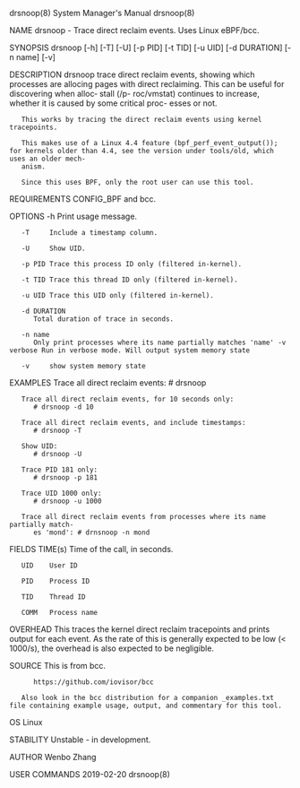 drsnoop(8)							    System Manager's Manual							    drsnoop(8)

NAME
       drsnoop - Trace direct reclaim events. Uses Linux eBPF/bcc.

SYNOPSIS
       drsnoop [-h] [-T] [-U] [-p PID] [-t TID] [-u UID] [-d DURATION] [-n name] [-v]

DESCRIPTION
       drsnoop	trace direct reclaim events, showing which processes are allocing pages with direct reclaiming. This can be useful for discovering when alloc‐
       stall (/p- roc/vmstat) continues to increase, whether it is caused by some critical proc- esses or not.

       This works by tracing the direct reclaim events using kernel tracepoints.

       This makes use of a Linux 4.4 feature (bpf_perf_event_output()); for kernels older than 4.4, see the version under tools/old, which uses an older mech‐
       anism.

       Since this uses BPF, only the root user can use this tool.

REQUIREMENTS
       CONFIG_BPF and bcc.

OPTIONS
       -h     Print usage message.

       -T     Include a timestamp column.

       -U     Show UID.

       -p PID Trace this process ID only (filtered in-kernel).

       -t TID Trace this thread ID only (filtered in-kernel).

       -u UID Trace this UID only (filtered in-kernel).

       -d DURATION
	      Total duration of trace in seconds.

       -n name
	      Only print processes where its name partially matches 'name' -v verbose Run in verbose mode. Will output system memory state

       -v     show system memory state

EXAMPLES
       Trace all direct reclaim events:
	      # drsnoop

       Trace all direct reclaim events, for 10 seconds only:
	      # drsnoop -d 10

       Trace all direct reclaim events, and include timestamps:
	      # drsnoop -T

       Show UID:
	      # drsnoop -U

       Trace PID 181 only:
	      # drsnoop -p 181

       Trace UID 1000 only:
	      # drsnoop -u 1000

       Trace all direct reclaim events from processes where its name partially match-
	      es 'mond': # drnsnoop -n mond

FIELDS
       TIME(s)
	      Time of the call, in seconds.

       UID    User ID

       PID    Process ID

       TID    Thread ID

       COMM   Process name

OVERHEAD
       This traces the kernel direct reclaim tracepoints and prints output for each event. As the rate of this is generally expected to be low (< 1000/s), the
       overhead is also expected to be negligible.

SOURCE
       This is from bcc.

	      https://github.com/iovisor/bcc

       Also look in the bcc distribution for a companion _examples.txt file containing example usage, output, and commentary for this tool.

OS
       Linux

STABILITY
       Unstable - in development.

AUTHOR
       Wenbo Zhang

USER COMMANDS								  2019-02-20								    drsnoop(8)
